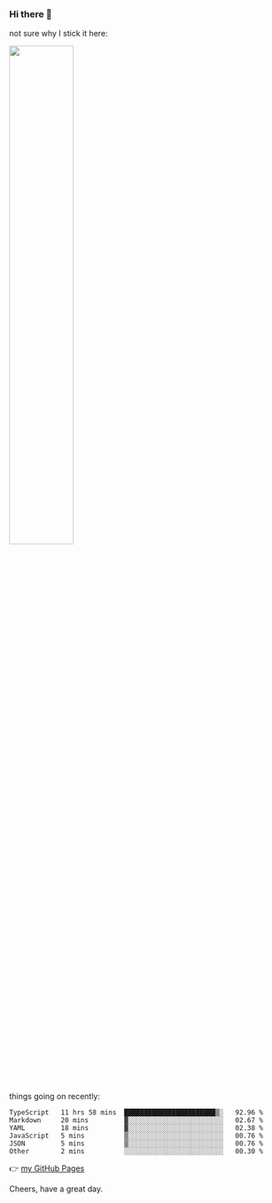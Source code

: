 ### Hi there 👋

not sure why I stick it here:

[<img width="48%" src="https://github-readme-stats.vercel.app/api?username=ykzhukian&show_icons=true&theme=dracula">](https://github.com/anuraghazra/github-readme-stats)


things going on recently:

<!--START_SECTION:waka-->

```text
TypeScript   11 hrs 58 mins  ███████████████████████▒░   92.96 %
Markdown     20 mins         ▓░░░░░░░░░░░░░░░░░░░░░░░░   02.67 %
YAML         18 mins         ▓░░░░░░░░░░░░░░░░░░░░░░░░   02.38 %
JavaScript   5 mins          ▒░░░░░░░░░░░░░░░░░░░░░░░░   00.76 %
JSON         5 mins          ▒░░░░░░░░░░░░░░░░░░░░░░░░   00.76 %
Other        2 mins          ░░░░░░░░░░░░░░░░░░░░░░░░░   00.30 %
```

<!--END_SECTION:waka-->

👉 [my GitHub Pages](https://ykzhukian.github.io)

Cheers, have a great day.

